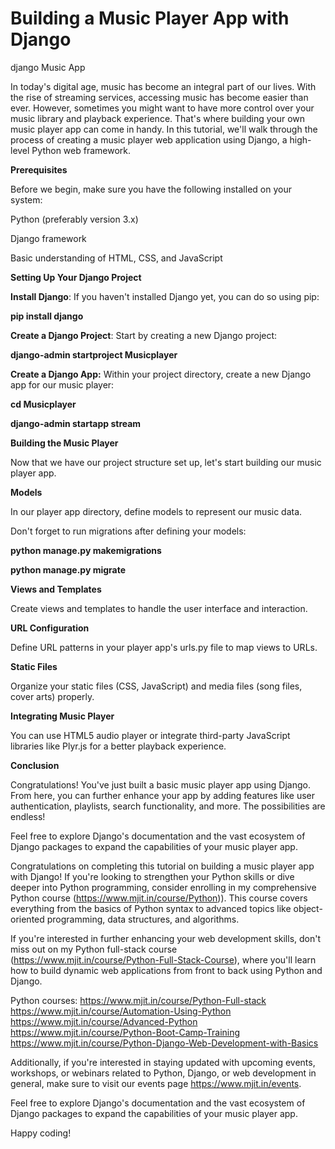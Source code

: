 # Building a Music Player App with Django
django Music App

In today's digital age, music has become an integral part of our lives. With the rise of streaming services, accessing music has become easier than ever. However, sometimes you might want to have more control over your music library and playback experience. That's where building your own music player app can come in handy. In this tutorial, we'll walk through the process of creating a music player web application using Django, a high-level Python web framework.

**Prerequisites**

Before we begin, make sure you have the following installed on your system:

Python (preferably version 3.x)

Django framework

Basic understanding of HTML, CSS, and JavaScript

**Setting Up Your Django Project**

**Install Django**: If you haven't installed Django yet, you can do so using pip:

**pip install django**

**Create a Django Project**: Start by creating a new Django project:

**django-admin startproject Musicplayer**

**Create a Django App:** Within your project directory, create a new Django app for our music player:

**cd Musicplayer**

**django-admin startapp stream**

**Building the Music Player**

Now that we have our project structure set up, let's start building our music player app.

**Models**

In our player app directory, define models to represent our music data.

Don't forget to run migrations after defining your models:

**python manage.py makemigrations**

**python manage.py migrate**

**Views and Templates**

Create views and templates to handle the user interface and interaction.

**URL Configuration**

Define URL patterns in your player app's urls.py file to map views to URLs.

**Static Files**

Organize your static files (CSS, JavaScript) and media files (song files, cover arts) properly.

**Integrating Music Player**

You can use HTML5 audio player or integrate third-party JavaScript libraries like Plyr.js for a better playback experience.

**Conclusion**

Congratulations! You've just built a basic music player app using Django. From here, you can further enhance your app by adding features like user authentication, playlists, search functionality, and more. The possibilities are endless!

Feel free to explore Django's documentation and the vast ecosystem of Django packages to expand the capabilities of your music player app.

Congratulations on completing this tutorial on building a music player app with Django! If you're looking to strengthen your Python skills or dive deeper into Python programming, consider enrolling in my comprehensive Python course (https://www.mjit.in/course/Python)). This course covers everything from the basics of Python syntax to advanced topics like object-oriented programming, data structures, and algorithms.

If you're interested in further enhancing your web development skills, don't miss out on my Python full-stack course (https://www.mjit.in/course/Python-Full-Stack-Course), where you'll learn how to build dynamic web applications from front to back using Python and Django.

Python courses:
https://www.mjit.in/course/Python-Full-stack
https://www.mjit.in/course/Automation-Using-Python
https://www.mjit.in/course/Advanced-Python
https://www.mjit.in/course/Python-Boot-Camp-Training
https://www.mjit.in/course/Python-Django-Web-Development-with-Basics

Additionally, if you're interested in staying updated with upcoming events, workshops, or webinars related to Python, Django, or web development in general, make sure to visit our events page https://www.mjit.in/events.

Feel free to explore Django's documentation and the vast ecosystem of Django packages to expand the capabilities of your music player app.

Happy coding!
